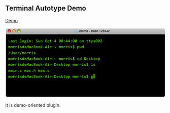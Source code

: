 ## Terminal Autotype Demo ##

[Demo](http://morris821028.github.io/jquery-terminal-demo/)

![Screenshot](images/demo.PNG)

It is demo-oriented plugin.